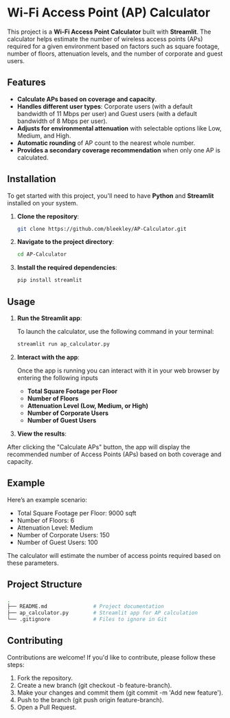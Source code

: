 # Wi-Fi Access Point (AP) Calculator

This project is a **Wi-Fi Access Point Calculator** built with **Streamlit**. The calculator helps estimate the number of wireless access points (APs) required for a given environment based on factors such as square footage, number of floors, attenuation levels, and the number of corporate and guest users.

## Features
- **Calculate APs based on coverage and capacity**.
- **Handles different user types**: Corporate users (with a default bandwidth of 11 Mbps per user) and Guest users (with a default bandwidth of 8 Mbps per user).
- **Adjusts for environmental attenuation** with selectable options like Low, Medium, and High.
- **Automatic rounding** of AP count to the nearest whole number.
- **Provides a secondary coverage recommendation** when only one AP is calculated.

## Installation

To get started with this project, you'll need to have **Python** and **Streamlit** installed on your system.

1. **Clone the repository**:

   ```bash
   git clone https://github.com/bleekley/AP-Calculator.git
   
2. **Navigate to the project directory**:

   ```bash
   cd AP-Calculator

4. **Install the required dependencies**:
   ```bash
   pip install streamlit


## Usage
1. **Run the Streamlit app**:

   To launch the calculator, use the following command in your terminal:

   ```bash
   streamlit run ap_calculator.py
   
2. **Interact with the app**:

   Once the app is running you can interact with it in your web browser by entering the following inputs

   - **Total Square Footage per Floor**
   - **Number of Floors**
   - **Attenuation Level (Low, Medium, or High)**
   - **Number of Corporate Users**
   - **Number of Guest Users**

3. **View the results**:

  After clicking the "Calculate APs" button, the app will display the recommended number of Access Points (APs) based on both coverage and capacity.
  
## Example

Here’s an example scenario:

- Total Square Footage per Floor: 9000 sqft
- Number of Floors: 6
- Attenuation Level: Medium
- Number of Corporate Users: 150
- Number of Guest Users: 100

The calculator will estimate the number of access points required based on these parameters.

## Project Structure

   ```bash
   .
   ├── README.md               # Project documentation
   ├── ap_calculator.py        # Streamlit app for AP calculation
   └── .gitignore              # Files to ignore in Git
   ```
## Contributing

Contributions are welcome! If you'd like to contribute, please follow these steps:

1. Fork the repository.
2. Create a new branch (git checkout -b feature-branch).
3. Make your changes and commit them (git commit -m 'Add new feature').
4. Push to the branch (git push origin feature-branch).
5. Open a Pull Request.




